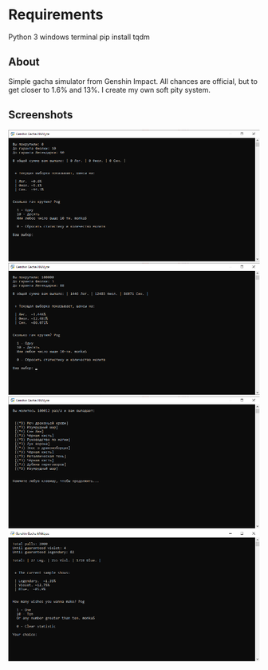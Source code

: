 # Requirements

Python 3
windows terminal
pip install tqdm

## About

Simple gacha simulator from Genshin Impact. All chances are official, but to get closer to 1.6% and 13%. I create my own soft pity system.

## Screenshots

![](gachaANALyze.png)
![](gachaANALyze100k.png)
![](gachaANALyze100012.png)
![](gachaANALyzeENG.png)